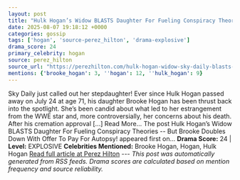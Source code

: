 ```yaml
---
layout: post
title: "Hulk Hogan’s Widow BLASTS Daughter For Fueling Conspiracy Theories -- But Brooke Doubles Down With Offer To Pay For Autopsy!"
date: 2025-08-07 19:18:12 +0000
categories: gossip
tags: ['hogan', 'source-perez_hilton', 'drama-explosive']
drama_score: 24
primary_celebrity: hogan
source: perez_hilton
source_url: "https://perezhilton.com/hulk-hogan-widow-sky-daily-blasts-brooke-fueling-death-conspiracy-theories-she-offers-pay-autopsy/"
mentions: {'brooke_hogan': 3, ''hogan': 12, ''hulk_hogan': 9}
---
```


Sky Daily just called out her stepdaughter! Ever since Hulk Hogan passed away on July 24 at age 71, his daughter Brooke Hogan has been thrust back into the spotlight. She’s been candid about what led to her estrangement from the WWE star and, more controversially, her concerns about his death. After his cremation approval [...] Read More... The post Hulk Hogan’s Widow BLASTS Daughter For Fueling Conspiracy Theories -- But Brooke Doubles Down With Offer To Pay For Autopsy! appeared first on... **Drama Score:** 24 | **Level:** EXPLOSIVE **Celebrities Mentioned:** Brooke Hogan, Hogan, Hulk Hogan [Read full article at Perez Hilton](https://perezhilton.com/hulk-hogan-widow-sky-daily-blasts-brooke-fueling-death-conspiracy-theories-she-offers-pay-autopsy/) --- *This post was automatically generated from RSS feeds. Drama scores are calculated based on mention frequency and source reliability.*